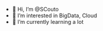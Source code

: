 - 👋 Hi, I’m @SCouto
- 👀 I’m interested in BigData, Cloud
- 🌱 I’m currently learning a lot

<!---
SCouto/SCouto is a ✨ special ✨ repository because its `README.md` (this file) appears on your GitHub profile.
You can click the Preview link to take a look at your changes.
--->

